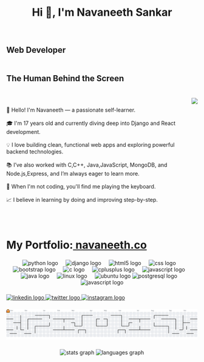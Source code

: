<h1 align="center">Hi 👋, I'm Navaneeth Sankar</h1>

###

###

<br clear="both">

<h2 align="left">Web Developer<br><br><br>The Human Behind the Screen</h2>

###

<br clear="both">

<img align="right" height="257" src="https://media2.giphy.com/media/v1.Y2lkPTc5MGI3NjExbnliMmV3dHFqdjI4bnlzaHp2OXM4ZnMxNW1zZDFsM20ycjVzcGFhayZlcD12MV9pbnRlcm5hbF9naWZfYnlfaWQmY3Q9Zw/78XCFBGOlS6keY1Bil/giphy.gif"  />

###

<p align="left">👋 Hello! I'm Navaneeth — a passionate self-learner.<br><br>🎓 I'm 17 years old and currently diving deep into Django and React development.<br><br>💡 I love building clean, functional web apps and exploring powerful backend technologies.<br><br>📚 I’ve also worked with C,C++, Java,JavaScript, MongoDB, and Node.js,Express, and I’m always eager to learn more.<br><br>🎹 When I'm not coding, you'll find me playing the keyboard.<br><br>📈 I believe in learning by doing and improving step-by-step.</p><br><br><h1>My Portfolio:<a target="_blank" href="https://navaneeth.co/"> navaneeth.co </a>
</h1>

###

<div align="center">
  <img src="https://img.shields.io/badge/Python-3776AB?logo=python&logoColor=white&style=for-the-badge" height="42" alt="python logo"  />
  <img width="12" />
  <img src="https://img.shields.io/badge/Django-092E20?logo=django&logoColor=white&style=for-the-badge" height="42" alt="django logo"  />
  <img width="12" />
  <img src="https://img.shields.io/badge/HTML5-E34F26?logo=html5&logoColor=white&style=for-the-badge" height="42" alt="html5 logo"  />
  <img width="12" />
  <img src="https://img.shields.io/badge/CSS-1572B6?logo=css&logoColor=white&style=for-the-badge" height="42" alt="css logo"  />
  <img width="12" />
  <img src="https://img.shields.io/badge/Bootstrap-7952B3?logo=bootstrap&logoColor=white&style=for-the-badge" height="42" alt="bootstrap logo"  />
  <img width="12" />
  <img src="https://img.shields.io/badge/C-A8B9CC?logo=c&logoColor=black&style=for-the-badge" height="42" alt="c logo"  />
  <img width="12" />
  <img src="https://img.shields.io/badge/C++-00599C?logo=cplusplus&logoColor=white&style=for-the-badge" height="42" alt="cplusplus logo"  />
  <img width="12" />
  <img src="https://img.shields.io/badge/JavaScript-F7DF1E?logo=javascript&logoColor=black&style=for-the-badge" height="42" alt="javascript logo"  />
  <img width="12" />
  <img src="https://skillicons.dev/icons?i=java" height="42" alt="java logo"  />
  <img width="12" />
  <img src="https://img.shields.io/badge/Linux-FCC624?logo=linux&logoColor=black&style=for-the-badge" height="42" alt="linux logo"  />
  <img width="12" />
  <img src="https://img.shields.io/badge/Ubuntu-E95420?logo=ubuntu&logoColor=white&style=for-the-badge" height="42" alt="ubuntu logo"  />
  <img src="https://img.shields.io/badge/PostgreSQL-4169E1?logo=postgresql&logoColor=white&style=for-the-badge" height="30" alt="postgresql logo"  />
  <img width="12" />
  <img src="https://img.shields.io/badge/JavaScript-F7DF1E?logo=javascript&logoColor=black&style=for-the-badge" height="30" alt="javascript logo"  />

</div>

###

<div align="left">
  <a href="https://www.linkedin.com/in/navaneethsankar/" target="_blank">
    <img src="https://raw.githubusercontent.com/maurodesouza/profile-readme-generator/master/src/assets/icons/social/linkedin/default.svg" width="106" height="64" alt="linkedin logo"  />
  </a>
  <a href="https://x.com/NavaneethSankar" target="_blank">
    <img src="https://raw.githubusercontent.com/maurodesouza/profile-readme-generator/master/src/assets/icons/social/twitter/default.svg" width="106" height="64" alt="twitter logo"  />
  </a>
  <a href="https://www.instagram.com/_.navaneeth.s._/?igsh=bzN3czJyenR5eG55#" target="_blank">
    <img src="https://raw.githubusercontent.com/maurodesouza/profile-readme-generator/master/src/assets/icons/social/instagram/default.svg" width="106" height="64" alt="instagram logo"  />
  </a>
</div>

###

<picture>
  <source media="(prefers-color-scheme: dark)" srcset="https://raw.githubusercontent.com/navaneethsankar07/navaneethsankar07/output/pacman-contribution-graph-dark.svg">
  <source media="(prefers-color-scheme: light)" srcset="https://raw.githubusercontent.com/navaneethsankar07/navaneethsankar07/output/pacman-contribution-graph.svg">
  <img alt="pacman contribution graph" src="https://raw.githubusercontent.com/navaneethsankar07/navaneethsankar07/output/pacman-contribution-graph.svg">
</picture>

###

<div align="center">
  <img src="https://github-readme-stats.vercel.app/api?username=navaneethsankar07&hide_title=false&hide_rank=false&show_icons=true&include_all_commits=true&count_private=true&disable_animations=false&theme=dracula&locale=en&hide_border=false&order=1" height="150" alt="stats graph"  />
  <img src="https://github-readme-stats.vercel.app/api/top-langs?username=navaneethsankar07&locale=en&hide_title=false&layout=compact&card_width=320&langs_count=5&theme=dracula&hide_border=false&order=2" height="150" alt="languages graph"  />
</div>

###
